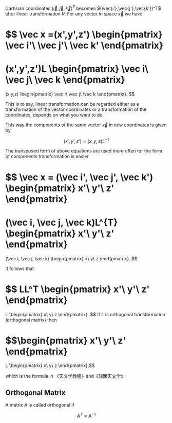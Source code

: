 Cartisian coordinates $(\vec{i},\vec{j},\vec{k})^T$ becomes $(\vec{i'},\vec{j'},\vec{k'})^T$ after linear transformation $R$. For any vector in space $\vec x$ we have

$$
\vec x
=(x',y',z')
\begin{pmatrix}
\vec i'\\
\vec j'\\
\vec k'
\end{pmatrix}
=
(x',y',z')L
\begin{pmatrix}
\vec i\\
\vec j\\
\vec k
\end{pmatrix}
=
(x,y,z)
\begin{pmatrix}
\vec i\\
\vec j\\
\vec k
\end{pmatrix}.
$$

This is to say, linear transformation  can be regarded either as a transformation of the vector coordinates or a transformation of the coordinates, depends on what you want to do.

This way the components of the same vector $\vec x$ in new coordinates is given by

$$(x',y',z') = (x,y,z)L^{-1}$$

The transposed form of above equations are used more often for the form of components transformation is easier

$$ \vec x = (\vec i', \vec j', \vec k')
\begin{pmatrix}
x'\\
y'\\
z'
\end{pmatrix}
=
(\vec i, \vec j, \vec k)L^{T}
\begin{pmatrix}
x'\\
y'\\
z'
\end{pmatrix}
=
(\vec i, \vec j, \vec k)
\begin{pmatrix}
x\\
y\\
z
\end{pmatrix}.
$$

It follows that 

$$
LL^T
\begin{pmatrix}
x'\\
y'\\
z'
\end{pmatrix}
=
L
\begin{pmatrix}
x\\
y\\
z
\end{pmatrix}.
$$
If $L$ is orthogonal transformation (orthogonal matrix) then

$$\begin{pmatrix}
x'\\
y'\\
z'
\end{pmatrix}
=
L
\begin{pmatrix}
x\\
y\\
z
\end{pmatrix},$$

which is the formula in 《天文学教程》and《球面天文学》.

## Orthogonal Matrix
A matrix $A$ is called orthogonal if

$$A^{T} = A^{-1}$$